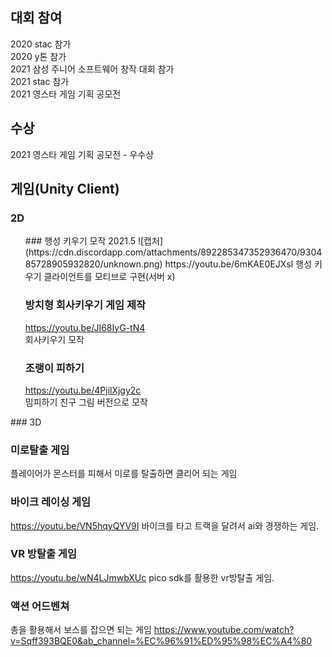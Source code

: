 
## 대회 참여

2020 stac 참가   
2020 y톤 참가   
2021 삼성 주니어 소프트웨어 창작 대회 참가   
2021 stac 참가   
2021 영스타 게임 기획 공모전   

## 수상

2021 영스타 게임 기획 공모전 - 우수상

## 게임(Unity Client)

### 2D
<ul>   
### 행성 키우기 모작 2021.5   
![캡처](https://cdn.discordapp.com/attachments/892285347352936470/930485728905932820/unknown.png)
https://youtu.be/6mKAE0EJXsI
행성 키우기 클라이언트를 모티브로 구현(서버 x)

### 방치형 회사키우기 게임 제작 
https://youtu.be/JI68IyG-tN4   
회사키우기 모작 

### 조랭이 피하기 
https://youtu.be/4PjilXjgy2c   
밈피하기 친구 그림 버전으로 모작   
</ul>
### 3D

### 미로탈출 게임 
플레이어가 몬스터를 피해서 미로를 탈출하면 클리어 되는 게임

### 바이크 레이싱 게임
https://youtu.be/VN5hqyQYV9I
바이크를 타고 트랙을 달려서 ai와 경쟁하는 게임.

### VR 방탈출 게임
https://youtu.be/wN4LJmwbXUc
pico sdk를 활용한 vr방탈출 게임.

### 액션 어드벤쳐
총을 활용해서 보스를 잡으면 되는 게임
https://www.youtube.com/watch?v=Sqff393BQE0&ab_channel=%EC%96%91%ED%95%98%EC%A4%80


